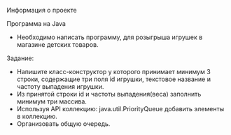 Информация о проекте

Программа на Java 
- Необходимо написать программу, для розыгрыша игрушек в магазине детских товаров.
  
Задание:
- Напишите класс-конструктор у которого принимает минимум 3 строки,
содержащие три поля id игрушки, текстовое название и частоту выпадения
игрушки.
- Из принятой строки id и частоты выпадения(веса) заполнить минимум три
массива.
- Используя API коллекцию: java.util.PriorityQueue добавить элементы в
коллекцию.
- Организовать общую очередь.
